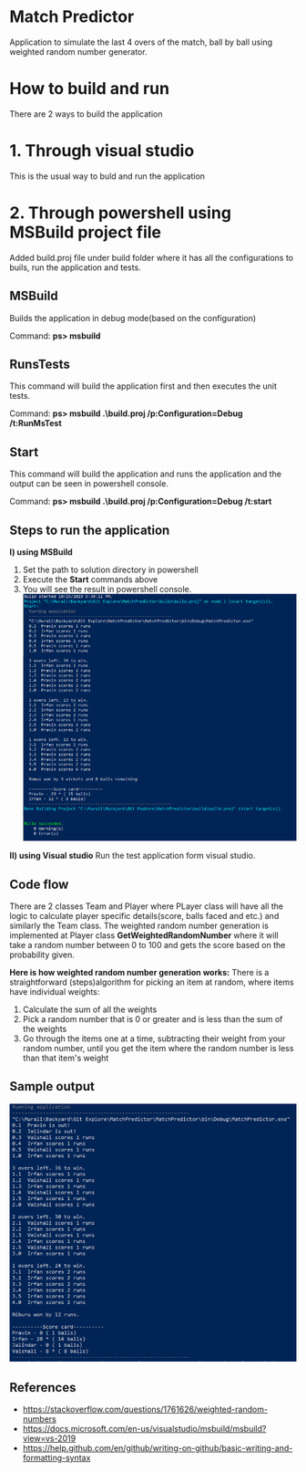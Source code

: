 # Match Predictor
Application to simulate the last 4 overs of the match, ball by ball using weighted random number generator.

# How to build and run
There are 2 ways to build the application
# 1. Through visual studio
   This is the usual way to buld and run the application
# 2. Through powershell using MSBuild project file
Added build.proj file under build folder where it has all the configurations to buils, run the application and tests.
## MSBuild
Builds the application in debug mode(based on the configuration)

Command: **ps> msbuild**

## RunsTests
This command will build the application first and then executes the unit tests.

Command: **ps> msbuild  .\build.proj /p:Configuration=Debug /t:RunMsTest**

## Start
This command will build the application and runs the application and the output can be seen in powershell console.

Command: **ps> msbuild  .\build.proj /p:Configuration=Debug /t:start**

## Steps to run the application
**I) using MSBuild**
1. Set the path to solution directory in powershell
2. Execute the **Start** commands above
3. You will see the result in powershell console.
![alt tag](https://raw.githubusercontent.com/muralig056/MatchPredictor/master/resources/powershell-op.PNG)   

**II) using Visual studio**
Run the test application form visual studio.

## Code flow
There are 2 classes Team and Player where PLayer class will have all the logic to calculate player specific details(score, balls faced and etc.) and similarly the Team class.
The weighted random number generation is implemented at Player class **GetWeightedRandomNumber** where it will take a random number between 0 to 100 and gets the score based on the probability given.

**Here is how weighted random number generation works:**
There is a straightforward (steps)algorithm for picking an item at random, where items have individual weights:
1) Calculate the sum of all the weights
2) Pick a random number that is 0 or greater and is less than the sum of the weights
3) Go through the items one at a time, subtracting their weight from your random number, until you get the item where the random number is less than that item's weight

## Sample output
![alt tag](https://raw.githubusercontent.com/muralig056/MatchPredictor/master/resources/output.PNG)

## References
* https://stackoverflow.com/questions/1761626/weighted-random-numbers
* https://docs.microsoft.com/en-us/visualstudio/msbuild/msbuild?view=vs-2019
* https://help.github.com/en/github/writing-on-github/basic-writing-and-formatting-syntax
